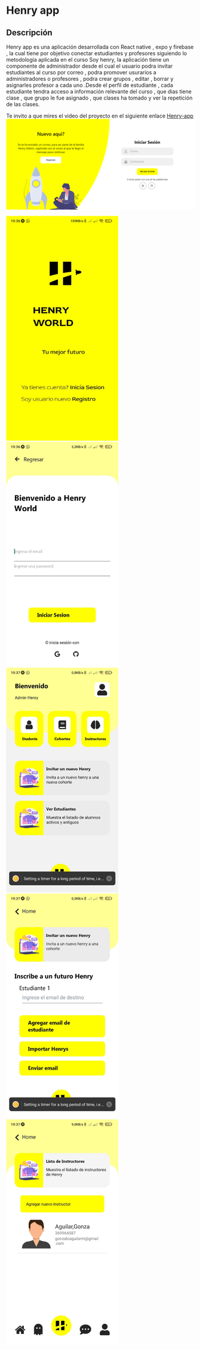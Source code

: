 # Henry app
## Descripción 
Henry app es una aplicación desarrollada con React native , expo y firebase , la cual tiene por objetivo conectar estudiantes y profesores siguiendo lo metodología aplicada en el curso Soy henry, la aplicación tiene un componente de administrador desde el cual el usuario podra invitar estudiantes al curso por correo , podra promover usurarios a administradores o profesores , podra crear grupos , editar , borrar  y asignarles profesor a cada uno .Desde el perfil de estudiante , cada estudiante tendra acceso a información relevante del curso , que dias tiene clase , que grupo le fue asignado , que clases ha tomado y ver la repetición de las clases.

Te invito  a que mires el video del proyecto en el siguiente enlace [Henry-app](https://vimeo.com/512744811)
<img src="/assets/Home.png" alt="drawing" />

<div >
<img src="/assets/portada.jpg" alt="drawing" width="300"/>
<img src="/assets/login.jpg" alt="drawing" width="300"/>
<img src="/assets/1.jpg" alt="drawing" width="300"/>
<img src="/assets/2.jpg" alt="drawing" width="300"/>
<img src="/assets/3.jpg" alt="drawing" width="300"/>

</div>

